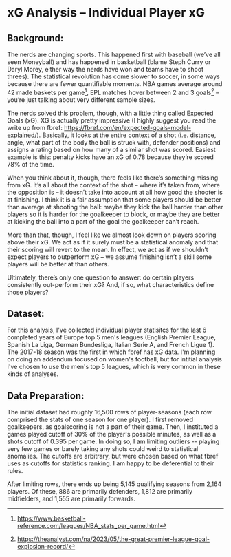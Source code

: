 # xG Analysis – Individual Player xG
## Background:
The nerds are changing sports. This happened first with baseball (we’ve all seen Moneyball) and has happened in basketball (blame Steph Curry or Daryl Morey, either way the nerds have won and teams have to shoot threes). The statistical revolution has come slower to soccer,
in some ways because there are fewer quantifiable moments. NBA games average around 42 made baskets per game[^1], EPL matches hover between 2 and 3 goals[^2] – you’re just talking about very different sample sizes.  
  
The nerds solved this problem, though, with a little thing called Expected Goals (xG). XG is actually pretty impressive (I highly suggest you read the write up from fbref: https://fbref.com/en/expected-goals-model-explained/). Basically, it looks at the entire context of a 
shot (i.e. distance, angle, what part of the body the ball is struck with, defender positions) and assigns a rating based on how many of a similar shot was scored. Easiest example is this: penalty kicks have an xG of 0.78 because they’re scored 78% of the time.  
  
When you think about it, though, there feels like there’s something missing from xG. It’s all about the context of the shot – where it’s taken from, where the opposition is – it doesn’t take into account at all how good the shooter is at finishing. I think it is a fair 
assumption that some players should be better than average at shooting the ball: maybe they kick the ball harder than other players so it is harder for the goalkeeper to block, or maybe they are better at kicking the ball into a part of the goal the goalkeeper can’t reach.
  
More than that, though, I feel like we almost look down on players scoring above their xG. We act as if it surely must be a statistical anomaly and that their scoring will revert to the mean. In effect, we act as if we shouldn’t expect players to outperform xG – we assume 
finishing isn’t a skill some players will be better at than others.  
  
Ultimately, there’s only one question to answer: do certain players consistently out-perform their xG? And, if so, what characteristics define those players?

## Dataset:
For this analysis, I've collected individual player statisitcs for the last 6 completed years of Europe top 5 men's leagues (English Premier League, Spanish La Liga, German Bundesliga, Italian Serie A, and French Ligue 1). The 2017-18 season was the first in which fbref has xG data. I'm planning on doing an addendum focused on women's football, but for intitial analysis I've chosen to use the men's top 5 leagues, which is very common in these kinds of analyses.

## Data Preparation:
The initial dataset had roughly 16,500 rows of player-seasons (each row comprised the stats of one season for one player). I first removed goalkeepers, as goalscoring is not a part of their game. Then, I instituted a games played cutoff of 30% of the player's possible minutes, as well as a shots cutoff of 0.395 per game. In doing so, I am limiting outliers -- playing very few games or barely taking any shots could weird to statistical anomalies. The cutoffs are arbitrary, but were chosen based on what fbref uses as cutoffs for statistics ranking. I am happy to be deferential to their rules.

After limiting rows, there ends up being 5,145 qualifying seasons from 2,164 players. Of these, 886 are primarily defenders, 1,812 are primarily midfielders, and 1,555 are primarily forwards.



[^1]:  https://www.basketball-reference.com/leagues/NBA_stats_per_game.html
[^2]:  https://theanalyst.com/na/2023/05/the-great-premier-league-goal-explosion-record/
